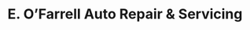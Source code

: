 ---
title: "E. O’Farrell Auto Repair & Servicing"
url: /galway/e-ofarrell-auto-repair-and-servicing/
shop: car repair
---